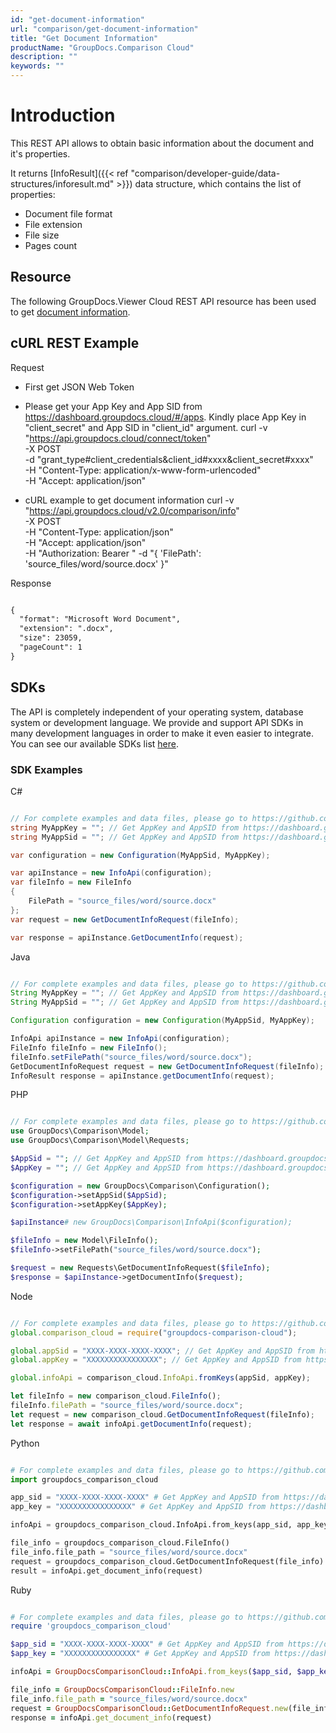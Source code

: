 ```yaml
---
id: "get-document-information"
url: "comparison/get-document-information"
title: "Get Document Information"
productName: "GroupDocs.Comparison Cloud"
description: ""
keywords: ""
---
```


# Introduction #

This REST API allows to obtain basic information about the document and it's properties.

It returns [InfoResult]({{< ref "comparison/developer-guide/data-structures/inforesult.md" >}}) data structure, which contains the list of properties:

* Document file format
* File extension
* File size
* Pages count

## Resource ##

The following GroupDocs.Viewer Cloud REST API resource has been used to get [document information](https://apireference.groupdocs.cloud/comparison/#/Info/GetDocumentInfo).

## cURL REST Example ##

 Request

* First get JSON Web Token
* Please get your App Key and App SID from https://dashboard.groupdocs.cloud/#/apps. Kindly place App Key in "client_secret" and App SID in "client_id" argument.
curl -v "https://api.groupdocs.cloud/connect/token" \
-X POST \
-d "grant_type#client_credentials&client_id#xxxx&client_secret#xxxx" \
-H "Content-Type: application/x-www-form-urlencoded" \
-H "Accept: application/json"

* cURL example to get document information
curl -v "https://api.groupdocs.cloud/v2.0/comparison/info" \
-X POST \
-H "Content-Type: application/json" \
-H "Accept: application/json" \
-H "Authorization: Bearer <jwt token>"
-d "{
         'FilePath': 'source_files/word/source.docx'
    }"

 Response

```html

{
  "format": "Microsoft Word Document",
  "extension": ".docx",
  "size": 23059,
  "pageCount": 1
}

```

## SDKs ##

The API is completely independent of your operating system, database system or development language. We provide and support API SDKs in many development languages in order to make it even easier to integrate. You can see our available SDKs list [here](https://github.com/groupdocs-comparison-cloud).

### SDK Examples ###

C#

```csharp

// For complete examples and data files, please go to https://github.com/groupdocs-comparison-cloud/groupdocs-comparison-cloud-dotnet-samples
string MyAppKey = ""; // Get AppKey and AppSID from https://dashboard.groupdocs.cloud
string MyAppSid = ""; // Get AppKey and AppSID from https://dashboard.groupdocs.cloud

var configuration = new Configuration(MyAppSid, MyAppKey);

var apiInstance = new InfoApi(configuration);
var fileInfo = new FileInfo
{
    FilePath = "source_files/word/source.docx"
};
var request = new GetDocumentInfoRequest(fileInfo);

var response = apiInstance.GetDocumentInfo(request);

```

Java

```Java

// For complete examples and data files, please go to https://github.com/groupdocs-comparison-cloud/groupdocs-comparison-cloud-java-samples
String MyAppKey = ""; // Get AppKey and AppSID from https://dashboard.groupdocs.cloud
String MyAppSid = ""; // Get AppKey and AppSID from https://dashboard.groupdocs.cloud

Configuration configuration = new Configuration(MyAppSid, MyAppKey);

InfoApi apiInstance = new InfoApi(configuration);
FileInfo fileInfo = new FileInfo();
fileInfo.setFilePath("source_files/word/source.docx");
GetDocumentInfoRequest request = new GetDocumentInfoRequest(fileInfo);
InfoResult response = apiInstance.getDocumentInfo(request);

```

PHP

```php

// For complete examples and data files, please go to https://github.com/groupdocs-comparison-cloud/groupdocs-comparison-cloud-php-samples
use GroupDocs\Comparison\Model;
use GroupDocs\Comparison\Model\Requests;

$AppSid = ""; // Get AppKey and AppSID from https://dashboard.groupdocs.cloud
$AppKey = ""; // Get AppKey and AppSID from https://dashboard.groupdocs.cloud

$configuration = new GroupDocs\Comparison\Configuration();
$configuration->setAppSid($AppSid);
$configuration->setAppKey($AppKey);

$apiInstance# new GroupDocs\Comparison\InfoApi($configuration);

$fileInfo = new Model\FileInfo();
$fileInfo->setFilePath("source_files/word/source.docx");

$request = new Requests\GetDocumentInfoRequest($fileInfo);
$response = $apiInstance->getDocumentInfo($request);

```

 Node

```javascript

// For complete examples and data files, please go to https://github.com/groupdocs-comparison-cloud/groupdocs-comparison-cloud-node-samples
global.comparison_cloud = require("groupdocs-comparison-cloud");

global.appSid = "XXXX-XXXX-XXXX-XXXX"; // Get AppKey and AppSID from https://dashboard.groupdocs.cloud
global.appKey = "XXXXXXXXXXXXXXXX"; // Get AppKey and AppSID from https://dashboard.groupdocs.cloud

global.infoApi = comparison_cloud.InfoApi.fromKeys(appSid, appKey);

let fileInfo = new comparison_cloud.FileInfo();
fileInfo.filePath = "source_files/word/source.docx";
let request = new comparison_cloud.GetDocumentInfoRequest(fileInfo);
let response = await infoApi.getDocumentInfo(request);

```

 Python

```python

# For complete examples and data files, please go to https://github.com/groupdocs-comparison-cloud/groupdocs-comparison-cloud-python-samples
import groupdocs_comparison_cloud

app_sid = "XXXX-XXXX-XXXX-XXXX" # Get AppKey and AppSID from https://dashboard.groupdocs.cloud
app_key = "XXXXXXXXXXXXXXXX" # Get AppKey and AppSID from https://dashboard.groupdocs.cloud

infoApi = groupdocs_comparison_cloud.InfoApi.from_keys(app_sid, app_key)

file_info = groupdocs_comparison_cloud.FileInfo()
file_info.file_path = "source_files/word/source.docx"
request = groupdocs_comparison_cloud.GetDocumentInfoRequest(file_info)
result = infoApi.get_document_info(request)

```

Ruby

```ruby

# For complete examples and data files, please go to https://github.com/groupdocs-comparison-cloud/groupdocs-comparison-cloud-ruby-samples
require 'groupdocs_comparison_cloud'

$app_sid = "XXXX-XXXX-XXXX-XXXX" # Get AppKey and AppSID from https://dashboard.groupdocs.cloud
$app_key = "XXXXXXXXXXXXXXXX" # Get AppKey and AppSID from https://dashboard.groupdocs.cloud

infoApi = GroupDocsComparisonCloud::InfoApi.from_keys($app_sid, $app_key)

file_info = GroupDocsComparisonCloud::FileInfo.new
file_info.file_path = "source_files/word/source.docx"
request = GroupDocsComparisonCloud::GetDocumentInfoRequest.new(file_info)
response = infoApi.get_document_info(request)

```

